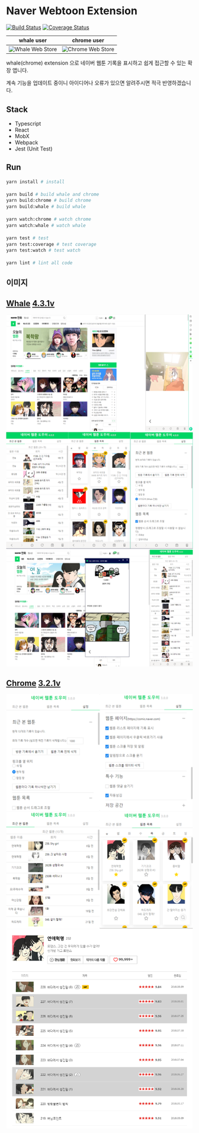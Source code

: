 # Naver Webtoon Extension

[![Build Status](https://travis-ci.org/tbvjaos510/naver-webtoon-history.svg?branch=master)](https://travis-ci.org/tbvjaos510/naver-webtoon-history)
[![Coverage Status](https://coveralls.io/repos/github/tbvjaos510/naver-webtoon-history/badge.svg?branch=master)](https://coveralls.io/github/tbvjaos510/naver-webtoon-history?branch=master)

| whale user                                                                                 | chrome user                                                                                                                        |
| ------------------------------------------------------------------------------------------ | ---------------------------------------------------------------------------------------------------------------------------------- |
| ![Whale Web Store](https://img.shields.io/badge/whale-20274-brightgreen?style=flat-square) | ![Chrome Web Store](https://img.shields.io/chrome-web-store/users/pkingjioiemgjlbklighjcicnjgjckok?label=chrome&style=flat-square) |

whale(chrome) extension 으로 네이버 웹툰 기록을 표시하고 쉽게 접근할 수 있는 확장 앱니다.

계속 기능을 업데이트 중이니 아이디어나 오류가 있으면 알려주시면 적극 반영하겠습니다.

## Stack

- Typescript
- React
- MobX
- Webpack
- Jest (Unit Test)

## Run

```sh
yarn install # install

yarn build # build whale and chrome
yarn build:chrome # build chrome
yarn build:whale # build whale

yarn watch:chrome # watch chrome
yarn watch:whale # watch whale

yarn test # test
yarn test:coverage # test coverage
yarn test:watch # test watch

yarn lint # lint all code
```

## 이미지

## [Whale](https://store.whale.naver.com/detail/nmambboikkfejkgloppiejnhhohbaaem) [4.3.1v](https://github.com/tbvjaos510/naver-webtoon-history/releases/tag/whale-4.1.0)

<img src="README-image/5.png" style="width:900px">

<img src="README-image/6.png" style="width:900px">

<img src="README-image/7.PNG" style="width:900px">

## [Chrome](https://chrome.google.com/webstore/detail/naver-webtoon-extensions/pkingjioiemgjlbklighjcicnjgjckok?hl=ko) [3.2.1v](https://github.com/tbvjaos510/naver-webtoon-history/releases/tag/chrome-3.0.0)

<img src="README-image/4.png">

<img src="README-image/3.png">

<img src="README-image/1.png">

